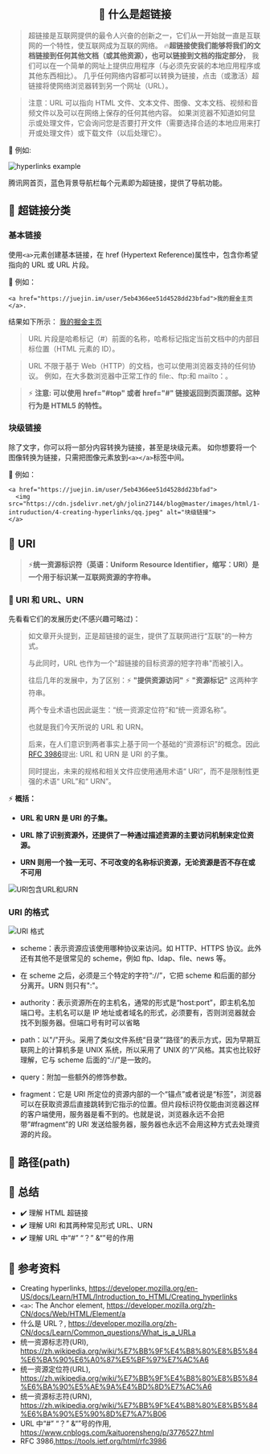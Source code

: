 ## <center>🔖 什么是超链接</center>

> 超链接是互联网提供的最令人兴奋的创新之一，它们从一开始就一直是互联网的一个特性，使互联网成为互联的网络。
> 🔥**超链接使我们能够将我们的文档链接到任何其他文档（或其他资源），也可以链接到文档的指定部分**，
> 我们可以在一个简单的网址上提供应用程序（与必须先安装的本地应用程序或其他东西相比）。
> 几乎任何网络内容都可以转换为链接，点击（或激活）超链接将使网络浏览器转到另一个网址（URL）。

> 注意：URL 可以指向 HTML 文件、文本文件、图像、文本文档、视频和音频文件以及可以在网络上保存的任何其他内容。
> 如果浏览器不知道如何显示或处理文件，它会询问您是否要打开文件（需要选择合适的本地应用来打开或处理文件）或下载文件（以后处理它）。

🌰 例如:

![hyperlinks example](https://cdn.jsdelivr.net/gh/jolin27144/blog-images/html-pic/html-1-4-1.jpeg)

腾讯网首页，蓝色背景导航栏每个元素即为超链接，提供了导航功能。

## 🔖 超链接分类

### 基本链接

使用`<a>`元素创建基本链接，在 href (Hypertext Reference)属性中，包含你希望指向的 URL 或 URL 片段。

🌰 例如：

```
<a href="https://juejin.im/user/5eb4366ee51d4528dd23bfad">我的掘金主页</a>.
```

结果如下所示：
[我的掘金主页](https://juejin.im/user/5eb4366ee51d4528dd23bfad)

> URL 片段是哈希标记（#）前面的名称，哈希标记指定当前文档中的内部目标位置（HTML 元素的 ID）。

> URL 不限于基于 Web（HTTP）的文档，也可以使用浏览器支持的任何协议。
> 例如，在大多数浏览器中正常工作的 file:、ftp:和 mailto：。

> ⚡ **注意: 可以使用 href="#top" 或者 href="#" 链接返回到页面顶部。这种行为是 HTML5 的特性。**

### 块级链接

除了文字，你可以将一部分内容转换为链接，甚至是块级元素。
如你想要将一个图像转换为链接，只需把图像元素放到`<a></a>`标签中间。

🌰 例如：

```
<a href="https://juejin.im/user/5eb4366ee51d4528dd23bfad">
  <img src="https://cdn.jsdelivr.net/gh/jolin27144/blog@master/images/html/1-intruduction/4-creating-hyperlinks/qq.jpeg" alt="块级链接">
</a>
```

## 🔖 URI

> ⚡️**统一资源标识符（英语：Uniform Resource Identifier，缩写：URI）是一个用于标识某一互联网资源的字符串。**

### 🔶 URI 和 URL、URN

先看看它们的发展历史(不感兴趣可略过)：

> 如文章开头提到，正是超链接的诞生，提供了互联网进行“互联”的一种方式。
>
> 与此同时，URL 也作为一个”超链接的目标资源的短字符串"而被引入。
>
> 往后几年的发展中，为了区别：⚡️ **"提供资源访问"** ⚡️ **"资源标记"** 这两种字符串。
>
> 两个专业术语也因此诞生：“统一资源定位符”和“统一资源名称”。
>
> 也就是我们今天所说的 URL 和 URN。
>
> 后来，在人们意识到两者事实上基于同一个基础的“资源标识”的概念。因此[RFC 3986](https://tools.ietf.org/html/rfc3986)提出: URL 和 URN 是 URI 的子集。
>
> 同时提出，未来的规格和相关文件应使用通用术语“ URI”，而不是限制性更强的术语“ URL”和“ URN”。

⚡️ **概括：**

- **URL 和 URN 是 URI 的子集。**

- **URL 除了识别资源外，还提供了一种通过描述资源的主要访问机制来定位资源。**

- **URN 则用一个独一无可、不可改变的名称标识资源，无论资源是否不存在或不可用**

![URI包含URL和URN](https://upload.wikimedia.org/wikipedia/commons/thumb/c/c3/URI_Euler_Diagram_no_lone_URIs.svg/1920px-URI_Euler_Diagram_no_lone_URIs.svg.png)

### URI 的格式

![URI 格式](https://cdn.jsdelivr.net/gh/jolin27144/blog-images/html-pic/html-1-4-2.png)

- scheme：表示资源应该使用哪种协议来访问。如 HTTP、HTTPS 协议。此外还有其他不是很常见的 scheme，例如 ftp、ldap、file、news 等。

- 在 scheme 之后，必须是三个特定的字符“://”，它把 scheme 和后面的部分分离开。URN 则只有":"。

- authority：表示资源所在的主机名，通常的形式是“host:port”，即主机名加端口号。主机名可以是 IP 地址或者域名的形式，必须要有，否则浏览器就会找不到服务器。但端口号有时可以省略

- path：以"/"开头。采用了类似文件系统“目录”“路径”的表示方式，因为早期互联网上的计算机多是 UNIX 系统，所以采用了 UNIX 的“/”风格。其实也比较好理解，它与 scheme 后面的“://”是一致的。

- query：附加一些额外的修饰参数。

- fragment：它是 URI 所定位的资源内部的一个“锚点”或者说是“标签”，浏览器可以在获取资源后直接跳转到它指示的位置。但片段标识符仅能由浏览器这样的客户端使用，服务器是看不到的。也就是说，浏览器永远不会把带“#fragment”的 URI 发送给服务器，服务器也永远不会用这种方式去处理资源的片段。

## 🔖 路径(path)

## 🔖 总结

- ✔️ 理解 HTML 超链接
- ✔️ 理解 URI 和其两种常见形式 URL、URN
- ✔️ 理解 URL 中“#” “？” &“”号的作用

## 🔖 参考资料

- Creating hyperlinks,
  https://developer.mozilla.org/en-US/docs/Learn/HTML/Introduction_to_HTML/Creating_hyperlinks
- `<a>`: The Anchor element,
  https://developer.mozilla.org/zh-CN/docs/Web/HTML/Element/a
- 什么是 URL？,
  https://developer.mozilla.org/zh-CN/docs/Learn/Common_questions/What_is_a_URLa
- 统一资源标志符(URI),
  https://zh.wikipedia.org/wiki/%E7%BB%9F%E4%B8%80%E8%B5%84%E6%BA%90%E6%A0%87%E5%BF%97%E7%AC%A6
- 统一资源定位符(URL),
  https://zh.wikipedia.org/wiki/%E7%BB%9F%E4%B8%80%E8%B5%84%E6%BA%90%E5%AE%9A%E4%BD%8D%E7%AC%A6
- 统一资源标志符(URN),
  https://zh.wikipedia.org/wiki/%E7%BB%9F%E4%B8%80%E8%B5%84%E6%BA%90%E5%90%8D%E7%A7%B06
- URL 中“#” “？” &“”号的作用,
  https://www.cnblogs.com/kaituorensheng/p/3776527.html
- RFC 3986,https://tools.ietf.org/html/rfc3986
